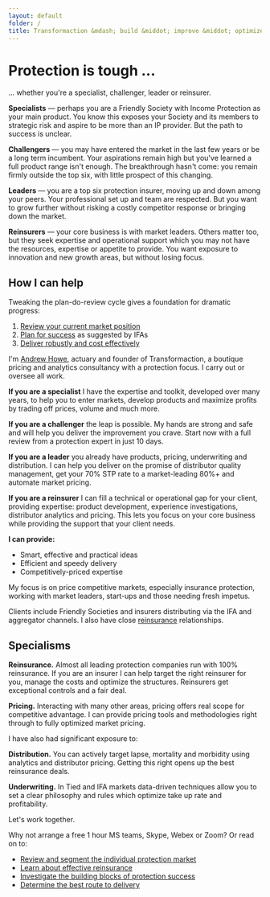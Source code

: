 ```yaml
---
layout: default
folder: /
title: Transformaction &mdash; build &middot; improve &middot; optimize
---
```


# Protection is tough ...

... whether you're a specialist, challenger, leader or reinsurer.

**Specialists** &mdash; perhaps you are a Friendly Society with Income Protection as your main product. You know this exposes your Society and its members to strategic risk and aspire to be more than an IP provider. But the path to success is unclear.

**Challengers** &mdash; you may have entered the market in the last few years or be a long term incumbent. Your aspirations remain high but you've learned a full product range isn't enough. The breakthrough hasn't come: you remain firmly outside the top six, with little prospect of this changing.

**Leaders** &mdash; you are a top six protection insurer, moving up and down among your peers. Your professional set up and team are respected. But you want to grow further without risking a costly competitor response or bringing down the market.

**Reinsurers** &mdash; your core business is with market leaders. Others matter too, but they seek expertise and operational support which you may not have the resources, expertise or appetite to provide. You want exposure to innovation and new growth areas, but without losing focus.

## How I can help

Tweaking the plan-do-review cycle gives a foundation for dramatic progress:

1. [Review your current market position](/content/2marketplayers/)
1. [Plan for success](/content/3buildingblocks/) as suggested by IFAs
1. [Deliver robustly and cost effectively](/content/4delivering/)

I'm [Andrew Howe](https://www.linkedin.com/in/maverickactuary/), actuary and founder of Transformaction, a boutique pricing and analytics consultancy with a protection focus. I carry out or oversee all work.

**If you are a specialist** I have the expertise and toolkit, developed over many years, to help you to enter markets, develop products and maximize profits by trading off prices, volume and much more.

**If you are a challenger** the leap is possible. My hands are strong and safe and will help you deliver the improvement you crave. Start now with a full review from a protection expert in just 10 days.

**If you are a leader** you already have products, pricing, underwriting and distribution. I can help you deliver on the promise of distributor quality management, get your 70% STP rate to a market-leading 80%+ and automate market pricing.

**If you are a reinsurer** I can fill a technical or operational gap for your client, providing expertise: product development, experience investigations, distributor analytics and pricing. This lets you focus on your core business while providing the support that your client needs.

**I can provide:**

+ Smart, effective and practical ideas
+ Efficient and speedy delivery
+ Competitively-priced expertise

My focus is on price competitive markets, especially insurance protection, working with market leaders, start-ups and those needing fresh impetus. 

Clients include Friendly Societies and insurers distributing via the IFA and aggregator channels. I also have close [reinsurance](/content/3buildingblocks/reinsurance-for.html) relationships.

## Specialisms

**Reinsurance.** Almost all leading protection companies run with 100% reinsurance. If you are an insurer I can help target the right reinsurer for you, manage the costs and optimize the structures. Reinsurers get exceptional controls and a fair deal.

**Pricing.** Interacting with many other areas, pricing offers real scope for competitive advantage. I can provide pricing tools and methodologies right through to fully optimized market pricing.

I have also had significant exposure to:

**Distribution.** You can actively target lapse, mortality and morbidity using analytics and distributor pricing. Getting this right opens up the best reinsurance deals.

**Underwriting.** In Tied and IFA markets data-driven techniques allow you to set a clear philosophy and rules which optimize take up rate and profitability.

Let's work together.

Why not arrange a free 1 hour MS teams, Skype, Webex or Zoom? Or read on to:

+ [Review and segment the individual protection market](/content/2marketplayers/)
+ [Learn about effective reinsurance](/content/3buildingblocks/reinsurance-for.html)
+ [Investigate the building blocks of protection success](/content/3buildingblocks/)
+ [Determine the best route to delivery](/content/4delivering/)
